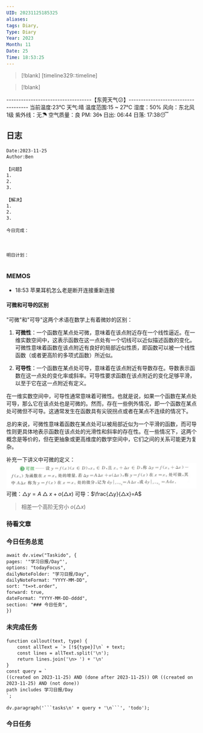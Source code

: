```yaml
---
UID: 20231125185325
aliases: 
tags: Diary,
Type: Diary
Year: 2023
Month: 11
Date: 25
Time: 18:53:25
---
```

> [!blank] 
> [timeline329::timeline]

>[!blank]
> 
-----------------------------------【东莞天气😕】------------------------------------
当前温度:23℃
天气:晴
温度范围:15 ~ 27℃
湿度：50%
风向：东北风 1级
紫外线：无☂
空气质量：良 PM: 36🌀
日出: 06:44 日落: 17:38😴

## 日志

```
Date:2023-11-25
Author:Ben

【问题】
1.
2.
3.

【解决】
1.
2.
3.

今日完成：



明日计划：


```

### MEMOS
- 18:53 苹果耳机怎么老是断开连接重新连接

#### 可微和可导的区别

"可微"和"可导"这两个术语在数学上有着微妙的区别：

1. **可微性**：一个函数在某点处可微，意味着在该点附近存在一个线性逼近。在一维实数空间中，这表示函数在这一点处有一个切线可以近似描述函数的变化。可微性意味着函数在该点附近有良好的局部近似性质，即函数可以被一个线性函数（或者更高阶的多项式函数）所近似。
    
2. **可导性**：一个函数在某点处可导，意味着在该点附近有导数存在。导数表示函数在这一点处的变化率或斜率。可导性要求函数在该点附近的变化足够平滑，以至于它在这一点附近有定义。
    

在一维实数空间中，可导性通常意味着可微性。也就是说，如果一个函数在某点处可导，那么它在该点处也是可微的。然而，存在一些例外情况，即一个函数在某点处可微但不可导。这通常发生在函数具有尖锐拐点或者在某点不连续的情况下。

总的来说，可微性意味着函数在某点处可以被局部近似为一个平滑的函数，而可导性则更具体地表示函数在该点处的光滑性和斜率的存在性。在一些情况下，这两个概念是等价的，但在更抽象或更高维度的数学空间中，它们之间的关系可能更为复杂。

补充一下讲义中可微的定义：![](asset/Pasted%20image%2020231125190838.png)
可微：$△y=A △x+o(△x)$
可导：$\frac{△y}{△x}=A$

> 相差一个高阶无穷小 $o(△x)$

### 待看文章



### 今日任务总览

```dataviewjs
await dv.view("Taskido", {
pages: '"学习日报/Day"',
options: "todayFocus",
dailyNoteFolder: "学习日报/Day",
dailyNoteFormat: "YYYY-MM-DD",
sort: "t=>t.order",
forward: true,
dateFormat: "YYYY-MM-DD-dddd",
section: "### 今日任务",
})
```

### 未完成任务

```dataviewjs
function callout(text, type) {
    const allText = `> [!${type}]\n` + text;
    const lines = allText.split('\n');
    return lines.join('\n> ') + '\n'
}
const query = `
((created on 2023-11-25) AND (done after 2023-11-25)) OR ((created on 2023-11-25) AND (not done))
path includes 学习日报/Day
`;

dv.paragraph('```tasks\n' + query + '\n```', 'todo');
```


### 今日任务
